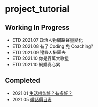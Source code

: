 # project_tutorial

## Working In Progress
- ETD 2021.07 政治人物網路聲量變化
- ETD 2021.08 有了 Coding 免 Coaching?
- ETD 2021.09 邊緣人揪團去
- ETD 2021.10 你是百萬大歌星
- ETD 2021.10 網購真心累
## Completed
- 2021.01 [生活機能好？有多好？](https://medium.com/ccclub/project-tutorial-how-convenient-is-here-51efda71a103) 
- 2021.05 [髒話價目表](https://medium.com/ccclub/project-tutorial-swear-price-2d074f7a6751)
